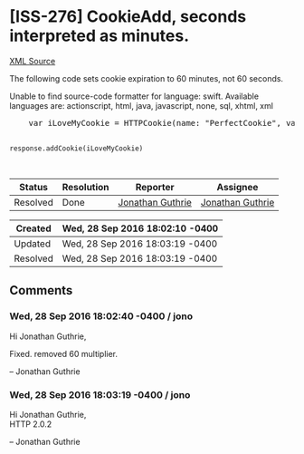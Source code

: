 # [ISS-276] CookieAdd, seconds interpreted as minutes.

[XML Source](../xml/ISS-276.xml)
<p><p>The  following code sets cookie expiration to 60 minutes, not 60 seconds.</p>

<div class="code panel" style="border-width: 1px;"><div class="codeContent panelContent">
<div class="error"><span class="error">Unable to find source-code formatter for language: swift.</span> Available languages are: actionscript, html, java, javascript, none, sql, xhtml, xml</div><pre>
	<span class="code-keyword">var</span> iLoveMyCookie = HTTPCookie(name: <span class="code-quote">"PerfectCookie"</span>, value: <span class="code-quote">"Perfect is awesome"</span>, domain: <span class="code-quote">"localhost"</span>, expires: .relativeSeconds(60), path: <span class="code-quote">"/"</span>, secure: <span class="code-keyword">false</span>, httpOnly: <span class="code-keyword">false</span>)

	response.addCookie(iLoveMyCookie)

</pre>
</div></div></p>





Status|Resolution|Reporter|Assignee
------|----------|--------|--------
Resolved|Done|[Jonathan Guthrie](jono)|[Jonathan Guthrie]($jono)





Created|Wed, 28 Sep 2016 18:02:10 -0400
-------|--------------
Updated|Wed, 28 Sep 2016 18:03:19 -0400
Resolved|Wed, 28 Sep 2016 18:03:19 -0400


## Comments




### Wed, 28 Sep 2016 18:02:40 -0400 / jono 

<p><p>Hi Jonathan Guthrie,</p>

<p>Fixed. removed 60 multiplier.</p>

<p>– Jonathan Guthrie</p></p>


### Wed, 28 Sep 2016 18:03:19 -0400 / jono 

<p><p>Hi Jonathan Guthrie,<br/>
HTTP 2.0.2</p>


<p>– Jonathan Guthrie</p></p>


